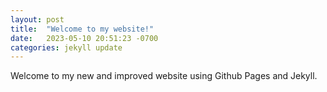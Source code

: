```yaml
---
layout: post
title:  "Welcome to my website!"
date:   2023-05-10 20:51:23 -0700
categories: jekyll update
---
```

Welcome to my new and improved website using Github Pages and Jekyll.